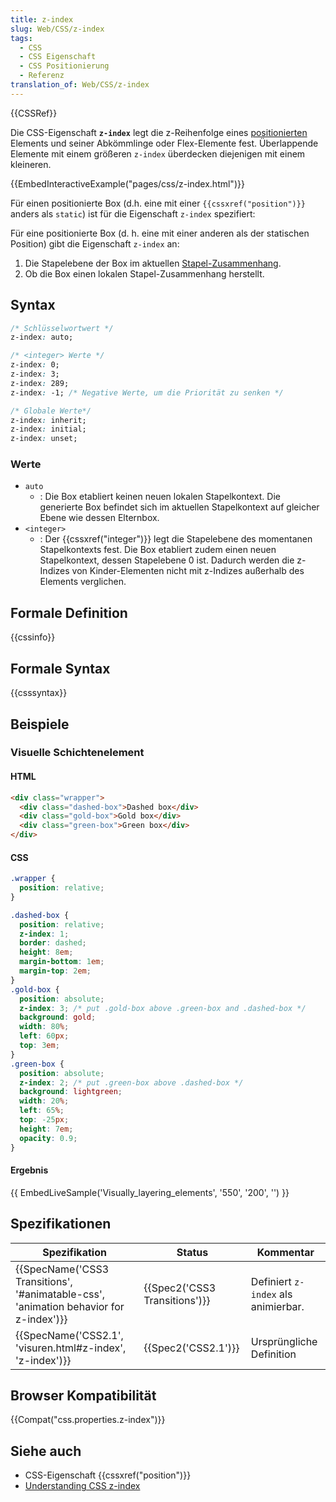 ```yaml
---
title: z-index
slug: Web/CSS/z-index
tags:
  - CSS
  - CSS Eigenschaft
  - CSS Positionierung
  - Referenz
translation_of: Web/CSS/z-index
---
```

{{CSSRef}}

Die CSS-Eigenschaft **`z-index`** legt die z-Reihenfolge eines [positionierten](/de/docs/Web/CSS/position) Elements und seiner Abkömmlinge oder Flex-Elemente fest. Überlappende Elemente mit einem größeren `z-index` überdecken diejenigen mit einem kleineren.

{{EmbedInteractiveExample("pages/css/z-index.html")}}

Für einen positionierte Box (d.h. eine mit einer `{{cssxref("position")}}` anders als `static`) ist für die Eigenschaft `z-index` spezifiert:

Für eine positionierte Box (d. h. eine mit einer anderen als der statischen Position) gibt die Eigenschaft `z-index` an:

1.  Die Stapelebene der Box im aktuellen [Stapel-Zusammenhang](/de/docs/Web/CSS/CSS_Positioning/Understanding_z_index/The_stacking_context).
2.  Ob die Box einen lokalen Stapel-Zusammenhang herstellt.

## Syntax

```css
/* Schlüsselwortwert */
z-index: auto;

/* <integer> Werte */
z-index: 0;
z-index: 3;
z-index: 289;
z-index: -1; /* Negative Werte, um die Priorität zu senken */

/* Globale Werte*/
z-index: inherit;
z-index: initial;
z-index: unset;
```

### Werte

- `auto`
  - : Die Box etabliert keinen neuen lokalen Stapelkontext. Die generierte Box befindet sich im aktuellen Stapelkontext auf gleicher Ebene wie dessen Elternbox.
- `<integer>`
  - : Der {{cssxref("integer")}} legt die Stapelebene des momentanen Stapelkontexts fest. Die Box etabliert zudem einen neuen Stapelkontext, dessen Stapelebene 0 ist. Dadurch werden die z-Indizes von Kinder-Elementen nicht mit z-Indizes außerhalb des Elements verglichen.

## Formale Definition

{{cssinfo}}

## Formale Syntax

{{csssyntax}}

## Beispiele

### Visuelle Schichtenelement

#### HTML

```html
<div class="wrapper">
  <div class="dashed-box">Dashed box</div>
  <div class="gold-box">Gold box</div>
  <div class="green-box">Green box</div>
</div>
```

#### CSS

```css
.wrapper {
  position: relative;
}

.dashed-box {
  position: relative;
  z-index: 1;
  border: dashed;
  height: 8em;
  margin-bottom: 1em;
  margin-top: 2em;
}
.gold-box {
  position: absolute;
  z-index: 3; /* put .gold-box above .green-box and .dashed-box */
  background: gold;
  width: 80%;
  left: 60px;
  top: 3em;
}
.green-box {
  position: absolute;
  z-index: 2; /* put .green-box above .dashed-box */
  background: lightgreen;
  width: 20%;
  left: 65%;
  top: -25px;
  height: 7em;
  opacity: 0.9;
}
```

#### Ergebnis

{{ EmbedLiveSample('Visually_layering_elements', '550', '200', '') }}

## Spezifikationen

| Spezifikation                                                                                                    | Status                                   | Kommentar                           |
| ---------------------------------------------------------------------------------------------------------------- | ---------------------------------------- | ----------------------------------- |
| {{SpecName('CSS3 Transitions', '#animatable-css', 'animation behavior for z-index')}} | {{Spec2('CSS3 Transitions')}} | Definiert `z-index` als animierbar. |
| {{SpecName('CSS2.1', 'visuren.html#z-index', 'z-index')}}                                     | {{Spec2('CSS2.1')}}                 | Ursprüngliche Definition            |

## Browser Kompatibilität

{{Compat("css.properties.z-index")}}

## Siehe auch

- CSS-Eigenschaft {{cssxref("position")}}
- [Understanding CSS z-index](/de/docs/Web/CSS/CSS_Positioning/Understanding_z_index)
